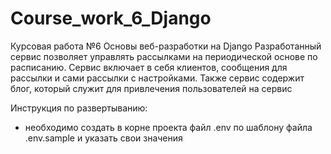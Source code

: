 # Course_work_6_Django

Курсовая работа №6 Основы веб-разработки на Django
Разработанный сервис позволяет управлять рассылками на периодической основе по расписанию.
Сервис включает в себя клиентов, сообщения для рассылки и сами рассылки с настройками.
Также сервис содержит блог, который служит для привлечения пользователей на сервис 

Инструкция по развертыванию:
- необходимо создать в корне проекта файл .env по шаблону файла .env.sample и указать свои значения